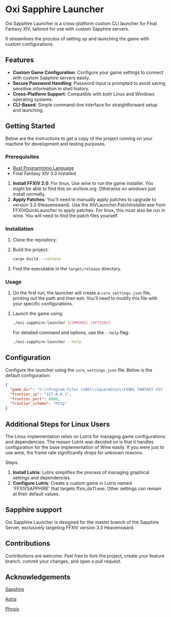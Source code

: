 # Oxi Sapphire Launcher

Oxi Sapphire Launcher is a cross-platform custom CLI launcher for Final Fantasy XIV, tailored for use with custom Sapphire servers.

It streamlines the process of setting up and launching the game with custom configurations.

## Features

- **Custom Game Configuration**: Configure your game settings to connect with custom Sapphire servers easily.
- **Secure Password Handling**: Password input is prompted to avoid saving sensitive information in shell history.
- **Cross-Platform Support**: Compatible with both Linux and Windows operating systems.
- **CLI-Based**: Simple command-line interface for straightforward setup and launching.

## Getting Started

Below are the instructions to get a copy of the project running on your machine for development and testing purposes.

### Prerequisites

- [Rust Programming Language](https://www.rust-lang.org/tools/install)
- Final Fantasy XIV 3.3 Installed

1. **Install FFXIV 2.0**: For linux, Use wine to run the game installer. You might be able to find this on archive.org. Otherwise on windows just install normally.
2. **Apply Patches**: You'll need to manually apply patches to upgrade to version 3.3 (Heavensward). Use the XIVLauncher.PatchInstaller.exe from FFXIVQuickLauncher to apply patches. For linux, this must also be run in wine. You will need to find the patch files yourself.

### Installation

1. Clone the repository:

2. Build the project:
    ```sh
    cargo build --release
    ```

3. Find the executable in the `target/release` directory.

### Usage

1. On the first run, the launcher will create a `core_settings.json` file, printing out the path and then exit. You'll need to modify this file with your specific configurations.

2. Launch the game using:
    ```sh
    ./oxi-sapphire-launcher [COMMAND] [OPTIONS]
    ```

   For detailed command and options, use the `--help` flag:
    ```sh
    ./oxi-sapphire-launcher --help
    ```

## Configuration

Configure the launcher using the `core_settings.json` file. Below is the default configuration:

```json
{
  "game_dir": "C:\\Program Files (x86)\\SquareEnix\\FINAL FANTASY XIV - A Realm Reborn",
  "frontier_ip": "127.0.0.1",
  "frontier_port": 8080,
  "frontier_scheme": "http"
}
```

## Additional Steps for Linux Users

The Linux implementation relies on Lutris for managing game configurations and dependencies.
The reason Lutris was decided on is that it handles configuration for the base implementation of Wine easily. If you were just to use wine, the frame rate significantly drops for unknown reasons.

Steps:
1. **Install Lutris**: Lutris simplifies the process of managing graphical settings and dependencies.
2. **Configure Lutris**: Create a custom game in Lutris named 'FFXIVSAPPHIRE' that targets ffxiv_dx11.exe. Other settings can remain at their default values.

## Sapphire support 

Oxi Sapphire Launcher is designed for the master branch of the Sapphire Server, exclusively targeting FFXIV version 3.3 Heavensward.

## Contributions

Contributions are welcome. Feel free to fork the project, create your feature branch, commit your changes, and open a pull request.

## Acknowledgements

[Sapphire](https://github.com/SapphireServer/Sapphire)

[Astra](https://sr.ht/~redstrate/astra/)

[Physis](https://sr.ht/~redstrate/physis/)
